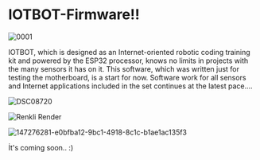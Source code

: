 # IOTBOT-Firmware!!
![0001](https://user-images.githubusercontent.com/29681734/147276468-31c49ba0-35c8-4051-94b8-cfa8085ccd3c.jpg)


IOTBOT, which is designed as an Internet-oriented robotic coding training kit and powered by the ESP32 processor, knows no limits in projects with the many sensors it has on it. This software, which was written just for testing the motherboard, is a start for now. Software work for all sensors and Internet applications included in the set continues at the latest pace....

![DSC08720](https://user-images.githubusercontent.com/29681734/147276239-3485f32b-0f12-4a26-8414-313b21543e45.JPG)

![Renkli Render](https://user-images.githubusercontent.com/29681734/147276331-bf3be7a0-879c-4f86-856c-34b1163e4695.png)

![147276281-e0bfba12-9bc1-4918-8c1c-b1ae1ac135f3](https://user-images.githubusercontent.com/29681734/147276344-b583933f-7767-4fb6-841d-675870ccb06e.png)

İt's coming soon.. :)
